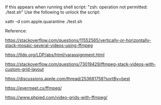 If this appears when running shell script:  "zsh: operation not permitted: ./test.sh"
Use the following to unlock the script:

xattr -d com.apple.quarantine ./test.sh


Reference:

https://stackoverflow.com/questions/11552565/vertically-or-horizontally-stack-mosaic-several-videos-using-ffmpeg

https://tldp.org/LDP/abs/html/varassignment.html

https://stackoverflow.com/questions/73019429/ffmpeg-stack-videos-with-custom-grid-layout

https://discussions.apple.com/thread/253681758?sortBy=best

https://evermeet.cx/ffmpeg/

https://www.phpied.com/video-grids-with-ffmpeg/

